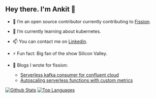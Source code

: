## Hey there. I'm Ankit 👋

- 🔭 I’m an open source contributor currently contributing to [Fission](https://github.com/fission).
- 🌱 I’m currently learning about kubernetes.
- 📫 You can contact me on [Linkedin](https://www.linkedin.com/in/ankit-chawla19).
- ⚡ Fun fact: Big fan of the show Silicon Valley.
- :blue_book: Blogs I wrote for fission:

  - [Serverless kafka consumer for confluent cloud](https://fission.io/blog/serverless-kafka-consumer-for-confluent-cloud)
  - [Autoscaling serverless functions with custom metrics](https://fission.io/blog/autoscaling-serverless-functions-with-custom-metrics)

[![Github Stats](https://github-readme-stats.vercel.app/api?username=blackfly19&show_icons=true&theme=gotham&hide_border=true)](https://github.com/blackfly19)
[![Top Languages](https://github-readme-stats.vercel.app/api/top-langs/?username=blackfly19&theme=gotham&hide_border=true)](https://github.com/blackfly19)
